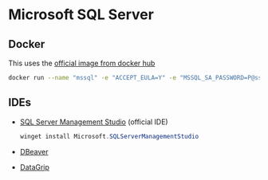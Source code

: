 # Microsoft SQL Server

## Docker

This uses the [official image from docker hub](https://hub.docker.com/r/microsoft/mssql-server/)

```sh
docker run --name "mssql" -e "ACCEPT_EULA=Y" -e "MSSQL_SA_PASSWORD=P@ssw0rd" -p 1433:1433 -d --restart always mcr.microsoft.com/mssql/server:2025-latest
```

## IDEs

- [SQL Server Management Studio](https://learn.microsoft.com/en-us/ssms/install/install) (official IDE)

  ```ps1
  winget install Microsoft.SQLServerManagementStudio
  ```

- [DBeaver](https://dbeaver.io/)
- [DataGrip](https://www.jetbrains.com/datagrip/)

